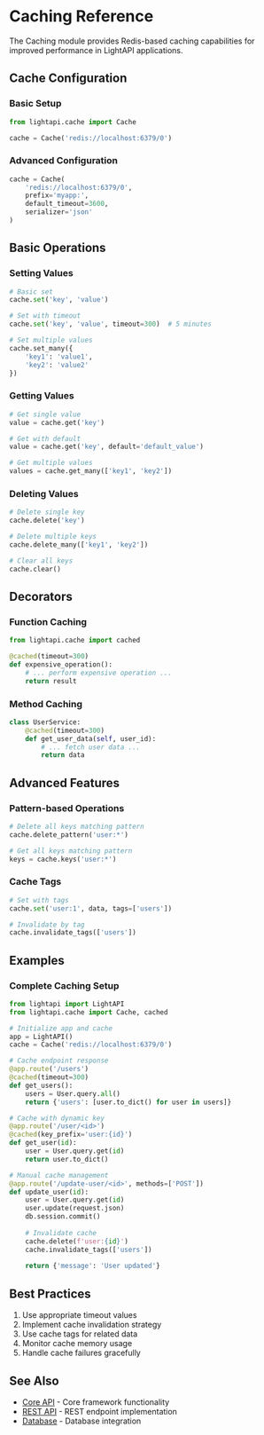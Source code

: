 # Caching Reference

The Caching module provides Redis-based caching capabilities for improved performance in LightAPI applications.

## Cache Configuration

### Basic Setup

```python
from lightapi.cache import Cache

cache = Cache('redis://localhost:6379/0')
```

### Advanced Configuration

```python
cache = Cache(
    'redis://localhost:6379/0',
    prefix='myapp:',
    default_timeout=3600,
    serializer='json'
)
```

## Basic Operations

### Setting Values

```python
# Basic set
cache.set('key', 'value')

# Set with timeout
cache.set('key', 'value', timeout=300)  # 5 minutes

# Set multiple values
cache.set_many({
    'key1': 'value1',
    'key2': 'value2'
})
```

### Getting Values

```python
# Get single value
value = cache.get('key')

# Get with default
value = cache.get('key', default='default_value')

# Get multiple values
values = cache.get_many(['key1', 'key2'])
```

### Deleting Values

```python
# Delete single key
cache.delete('key')

# Delete multiple keys
cache.delete_many(['key1', 'key2'])

# Clear all keys
cache.clear()
```

## Decorators

### Function Caching

```python
from lightapi.cache import cached

@cached(timeout=300)
def expensive_operation():
    # ... perform expensive operation ...
    return result
```

### Method Caching

```python
class UserService:
    @cached(timeout=300)
    def get_user_data(self, user_id):
        # ... fetch user data ...
        return data
```

## Advanced Features

### Pattern-based Operations

```python
# Delete all keys matching pattern
cache.delete_pattern('user:*')

# Get all keys matching pattern
keys = cache.keys('user:*')
```

### Cache Tags

```python
# Set with tags
cache.set('user:1', data, tags=['users'])

# Invalidate by tag
cache.invalidate_tags(['users'])
```

## Examples

### Complete Caching Setup

```python
from lightapi import LightAPI
from lightapi.cache import Cache, cached

# Initialize app and cache
app = LightAPI()
cache = Cache('redis://localhost:6379/0')

# Cache endpoint response
@app.route('/users')
@cached(timeout=300)
def get_users():
    users = User.query.all()
    return {'users': [user.to_dict() for user in users]}

# Cache with dynamic key
@app.route('/user/<id>')
@cached(key_prefix='user:{id}')
def get_user(id):
    user = User.query.get(id)
    return user.to_dict()

# Manual cache management
@app.route('/update-user/<id>', methods=['POST'])
def update_user(id):
    user = User.query.get(id)
    user.update(request.json)
    db.session.commit()
    
    # Invalidate cache
    cache.delete(f'user:{id}')
    cache.invalidate_tags(['users'])
    
    return {'message': 'User updated'}
```

## Best Practices

1. Use appropriate timeout values
2. Implement cache invalidation strategy
3. Use cache tags for related data
4. Monitor cache memory usage
5. Handle cache failures gracefully

## See Also

- [Core API](core.md) - Core framework functionality
- [REST API](rest.md) - REST endpoint implementation
- [Database](database.md) - Database integration 